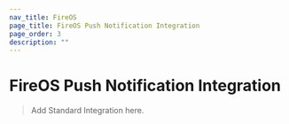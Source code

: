 ```yaml
---
nav_title: FireOS
page_title: FireOS Push Notification Integration
page_order: 3
description: ""
---
```


# FireOS Push Notification Integration

> Add Standard Integration here.